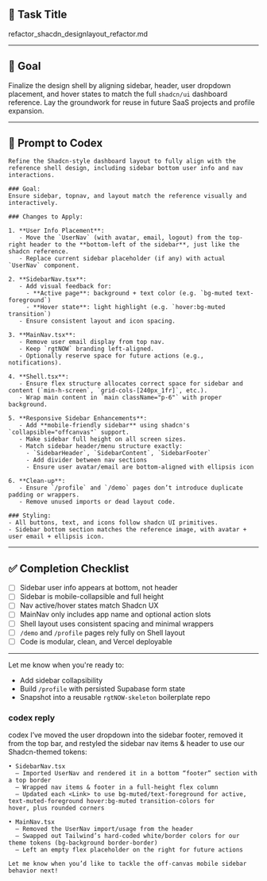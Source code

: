 ## 📄 Task Title
refactor_shacdn_designlayout_refactor.md

---

## 🎯 Goal
Finalize the design shell by aligning sidebar, header, user dropdown placement, and hover states to match the full `shadcn/ui` dashboard reference. Lay the groundwork for reuse in future SaaS projects and profile expansion.

---

## 🧠 Prompt to Codex
```
Refine the Shadcn-style dashboard layout to fully align with the reference shell design, including sidebar bottom user info and nav interactions.

### Goal:
Ensure sidebar, topnav, and layout match the reference visually and interactively.

### Changes to Apply:

1. **User Info Placement**:
   - Move the `UserNav` (with avatar, email, logout) from the top-right header to the **bottom-left of the sidebar**, just like the shadcn reference.
   - Replace current sidebar placeholder (if any) with actual `UserNav` component.

2. **SidebarNav.tsx**:
   - Add visual feedback for:
     - **Active page**: background + text color (e.g. `bg-muted text-foreground`)
     - **Hover state**: light highlight (e.g. `hover:bg-muted transition`)
   - Ensure consistent layout and icon spacing.

3. **MainNav.tsx**:
   - Remove user email display from top nav.
   - Keep `rgtNOW` branding left-aligned.
   - Optionally reserve space for future actions (e.g., notifications).

4. **Shell.tsx**:
   - Ensure flex structure allocates correct space for sidebar and content (`min-h-screen`, `grid-cols-[240px_1fr]`, etc.).
   - Wrap main content in `main className="p-6"` with proper background.

5. **Responsive Sidebar Enhancements**:
   - Add **mobile-friendly sidebar** using shadcn's `collapsible="offcanvas"` support.
   - Make sidebar full height on all screen sizes.
   - Match sidebar header/menu structure exactly:
     - `SidebarHeader`, `SidebarContent`, `SidebarFooter`
     - Add divider between nav sections
     - Ensure user avatar/email are bottom-aligned with ellipsis icon

6. **Clean-up**:
   - Ensure `/profile` and `/demo` pages don’t introduce duplicate padding or wrappers.
   - Remove unused imports or dead layout code.

### Styling:
- All buttons, text, and icons follow shadcn UI primitives.
- Sidebar bottom section matches the reference image, with avatar + user email + ellipsis icon.
```

---

## ✅ Completion Checklist
- [ ] Sidebar user info appears at bottom, not header
- [ ] Sidebar is mobile-collapsible and full height
- [ ] Nav active/hover states match Shadcn UX
- [ ] MainNav only includes app name and optional action slots
- [ ] Shell layout uses consistent spacing and minimal wrappers
- [ ] `/demo` and `/profile` pages rely fully on Shell layout
- [ ] Code is modular, clean, and Vercel deployable

---

Let me know when you're ready to:
- Add sidebar collapsibility
- Build `/profile` with persisted Supabase form state
- Snapshot into a reusable `rgtNOW-skeleton` boilerplate repo

### codex reply
codex
    I’ve moved the user dropdown into the sidebar footer, removed it from the top bar, and restyled the sidebar nav items & header to
    use our Shadcn-themed tokens:

    • SidebarNav.tsx
      – Imported UserNav and rendered it in a bottom “footer” section with a top border
      – Wrapped nav items & footer in a full-height flex column
      – Updated each <Link> to use bg-muted/text-foreground for active, text-muted-foreground hover:bg-muted transition-colors for
    hover, plus rounded corners

    • MainNav.tsx
      – Removed the UserNav import/usage from the header
      – Swapped out Tailwind’s hard-coded white/border colors for our theme tokens (bg-background border-border)
      – Left an empty flex placeholder on the right for future actions

    Let me know when you’d like to tackle the off-canvas mobile sidebar behavior next!